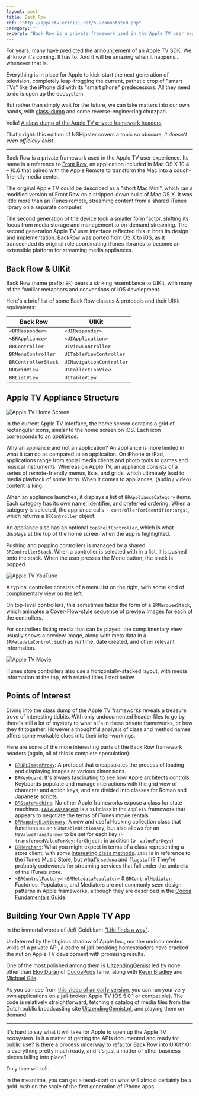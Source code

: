 ```yaml
---
layout: post
title: Back Row
ref: "http://appletv.ericiii.net/5.2/annotated.php"
category: ""
excerpt: "Back Row is a private framework used in the Apple TV user experience. Rather than waiting for Apple to open up the Apple TV SDK, one can take matters into their own hands."
---
```


For years, many have predicted the announcement of an Apple TV SDK. We all know it's coming. It has to. And it will be amazing when it happens... whenever that is.

Everything is in place for Apple to kick-start the next generation of television, completely leap-frogging the current, pathetic crop of "smart TVs" like the iPhone did with its "smart phone" predecessors. All they need to do is open up the ecosystem.

But rather than simply wait for the future, we can take matters into our own hands, with [class-dump](https://github.com/nygard/class-dump) and some reverse-engineering chutzpah.

Voila! [A class dump of the Apple TV private framework headers](http://appletv.ericiii.net/5.2/annotated.php)

That's right: this edition of NSHipster covers a topic so obscure, _it doesn't even officially exist_.

---

Back Row is a private framework used in the Apple TV user experience. Its name is a reference to [Front Row][1], an application included in Mac OS X 10.4 – 10.6 that paired with the Apple Remote to transform the Mac into a couch-friendly media center.

The original Apple TV could be described as a "short Mac Mini", which ran a modified version of Front Row on a stripped-down build of Mac OS X. It was little more than an iTunes remote, streaming content from a shared iTunes library on a separate computer.

The second generation of the device took a smaller form factor, shifting its focus from media storage and management to on-demand streaming. The second generation Apple TV user interface reflected this in both its design and implementation. BackRow was ported from OS X to iOS, as it transcended its original role coordinating iTunes libraries to become an extensible platform for streaming media appliances.

## Back Row & UIKit

Back Row (name prefix: `BR`) bears a striking resemblance to UIKit, with many of the familiar metaphors and conventions of iOS development.

Here's a brief list of some Back Row classes & protocols and their UIKit equivalents:

<table>
  <thead>
    <tr>
      <th>Back Row</th>
      <th>UIKit</th>
    </tr>
  </thead>
  <tbody>
    <tr>
      <td><tt>&lt;BRResponder&gt;</tt></td>
      <td><tt>&lt;UIResponder&gt;</tt></td>
    </tr>
    <tr>
      <td><tt>&lt;BRAppliance&gt;</tt></td>
      <td><tt>&lt;UIApplication&gt;</tt></td>
    </tr>
    <tr>
      <td><tt>BRController</tt></td>
      <td><tt>UIViewController</tt></td>
    </tr>
    <tr>
      <td><tt>BRMenuController</tt></td>
      <td><tt>UITableViewController</tt></td>
    </tr>
    <tr>
      <td><tt>BRControllerStack</tt></td>
      <td><tt>UINavigationController</tt></td>
    </tr>
    <tr>
      <td><tt>BRGridView</tt></td>
      <td><tt>UICollectionView</tt></td>
    </tr>
    <tr>
      <td><tt>BRListView</tt></td>
      <td><tt>UITableView</tt></td>
    </tr>
  </tbody>
</table>

## Apple TV Appliance Structure

![Apple TV Home Screen](http://nshipster.s3.amazonaws.com/backrow-home-screen.jpg)

In the current Apple TV interface, the home screen contains a grid of rectangular icons, similar to the home screen on iOS. Each icon corresponds to an _appliance_.

Why an appliance and not an application? An appliance is more limited in what it can do as compared to an application. On iPhone or iPad, applications range from social media clients and photo tools to games and musical instruments. Whereas on Apple TV, an appliance consists of a series of remote-friendly menus, lists, and grids, which ultimately lead to media playback of some form. When it comes to appliances, (audio / video) content is king.

When an appliance launches, it displays a list of `BRApplianceCategory` items. Each category has its own name, identifier, and preferred ordering. When a category is selected, the appliance calls `- controllerForIdentifier:args:`, which returns a `BRController` object.

An appliance also has an optional `topShelfController`, which is what displays at the top of the home screen when the app is highlighted.

Pushing and popping controllers is managed by a shared `BRControllerStack`. When a controller is selected with in a list, it is pushed onto the stack. When the user presses the Menu button, the stack is popped.

![Apple TV YouTube](http://nshipster.s3.amazonaws.com/backrow-youtube.jpg)

A typical controller consists of a menu list on the right, with some kind of complimentary view on the left.

On top-level controllers, this sometimes takes the form of a `BRMarqueeStack`, which animates a Cover-Flow-style sequence of preview images for each of the controllers.

For controllers listing media that can be played, the complimentary view usually shows a preview image, along with meta data in a `BRMetadataControl`, such as runtime, date created, and other relevant information.

![Apple TV Movie](http://nshipster.s3.amazonaws.com/backrow-movie.jpg)

iTunes store controllers also use a horizontally-stacked layout, with media information at the top, with related titles listed below.

## Points of Interest

Diving into the class dump of the Apple TV frameworks reveals a treasure trove of interesting tidbits. With only undocumented header files to go by, there's still a lot of mystery to what all's in these private frameworks, or how they fit together. However a thoughtful analysis of class and method names offers some workable clues into their inter-workings.

Here are some of the more interesting parts of the Back Row framework headers (again, all of this is complete speculation):

- [`BRURLImageProxy`](http://appletv.ericiii.net/5.2/protocol_b_r_image_proxy-p.php): A protocol that encapsulates the process of loading and displaying images at various dimensions.
- [`BRKeyboard`](http://appletv.ericiii.net/5.2/interface_b_r_keyboard.php): It's always fascinating to see how Apple architects controls. Keyboards populate and manage interactions with the grid view of character and action keys, and are divided into classes for Roman and Japanese scripts.
- [`BRStateMachine`](http://appletv.ericiii.net/5.2/interface_b_r_state_machine.php): No other Apple frameworks expose a class for state machines. [`LATVLeaseAgent`](http://appletv.ericiii.net/5.2/interface_l_t_a_v_lease_agent.php) is a subclass in the `AppleTV` framework that appears to negotiate the terms of iTunes movie rentals.
- [`BRMappingDictionary`](http://appletv.ericiii.net/5.2/interface_b_r_mapping_dictionary.php): A new and useful-looking collection class that functions as an `NSMutableDictionary`, but also allows for an `NSValueTransformer` to be set for each key (`-transformedValueForKey:forObject:` in addition to `-valueForKey:`)
- [`BRMerchant`](http://appletv.ericiii.net/5.2/interface_b_r_merchant.php): What you might expect in terms of a class representing a store client, with some [interesting class methods](http://appletv.ericiii.net/5.2/interface_b_r_merchant.php#pub-static-methods). `itms` is in reference to the iTunes Music Store, but what's `sedona` and `flagstaff`? They're probably codewords for streaming services that fall under the umbrella of the iTunes store.
- [`<BRControlFactory>`](http://appletv.ericiii.net/5.2/protocol_b_r_control_factory-p.php) [`<BRMetadataPopulator>`](http://appletv.ericiii.net/5.2/protocol_b_r_metadata_populator-p.php) & [`BRControlMediator`](http://appletv.ericiii.net/5.2/interface_b_r_control_mediator.php): Factories, Populators, and Mediators are not commonly seen design patterns in Apple frameworks, although they are described in the [Cocoa Fundamentals Guide](https://developer.apple.com/library/mac/#documentation/cocoa/conceptual/CocoaFundamentals/CocoaDesignPatterns/CocoaDesignPatterns.html).

## Building Your Own Apple TV App

In the immortal words of Jeff Goldblum: ["Life finds a way"](http://www.youtube.com/watch?v=SkWeMvrNiOM).

Undeterred by the litigious shadow of Apple Inc., nor the undocumented wilds of a private API, a cadre of jail-breaking homesteaders have cracked the nut on Apple TV development with promising results.

One of the most polished among them is [UitzendingGemist](https://github.com/alloy/UitzendingGemist-ATV2) led by none other than [Eloy Durán](https://github.com/alloy) of [CocoaPods](https://github.com/CocoaPods) fame, along with [Kevin Bradley](https://github.com/lechium) and [Michael Gile](https://github.com/mgile).

As you can see from [this video of an early version](http://cl.ly/2p2V0W3W0n3m), you can run your very own applications on a jail-broken Apple TV (OS 5.0.1 or compatible). The code is relatively straightforward, fetching a catalog of media files from the Dutch public broadcasting site [UitzendingGemist.nl](http://www.uitzendinggemist.nl), and playing them on demand.

---

It's hard to say what it will take for Apple to open up the Apple TV ecosystem. Is it a matter of getting the APIs documented and ready for public use? Is there a process underway to refactor Back Row into UIKit? Or is everything pretty much ready, and it's just a matter of other business pieces falling into place?

Only time will tell.

In the meantime, you can get a head-start on what will almost certainly be a gold-rush on the scale of the first generation of iPhone apps.

[1]: http://en.wikipedia.org/wiki/Front_Row_(software)

